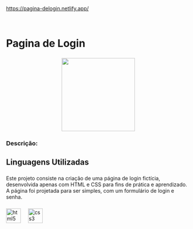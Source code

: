 https://pagina-delogin.netlify.app/

<br clear="both">

<h1 align="left">Pagina de Login</h1>

###

<div align="center">
  <img height="200" src=""  />
</div>

###

<h3 align="left">Descrição:</h3>

###

<h2 align="left">Linguagens Utilizadas</h2>

###

<p align="left">Este projeto consiste na criação de uma página de login fictícia, desenvolvida apenas com HTML e CSS para fins de prática e aprendizado. A página foi projetada para ser simples, com um formulário de login e senha.</p>

###

<div align="left">
  <img src="https://cdn.jsdelivr.net/gh/devicons/devicon/icons/html5/html5-original.svg" height="40" alt="html5 logo"  />
  <img width="12" />
  <img src="https://cdn.jsdelivr.net/gh/devicons/devicon/icons/css3/css3-original.svg" height="40" alt="css3 logo"  />
</div>

###
